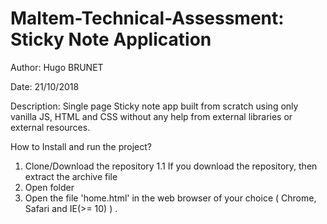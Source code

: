 # Maltem-Technical-Assessment: Sticky Note Application

Author: Hugo BRUNET

Date: 21/10/2018

Description: Single page Sticky note app built from scratch using only vanilla JS, HTML and CSS without any help from external libraries or external resources.

How to Install and run the project?

  1.  Clone/Download the repository
  1.1   If you download the repository, then extract the archive file
  2.  Open folder
  3.  Open the file 'home.html' in the web browser of your choice ( Chrome, Safari and IE(>= 10) ) .
